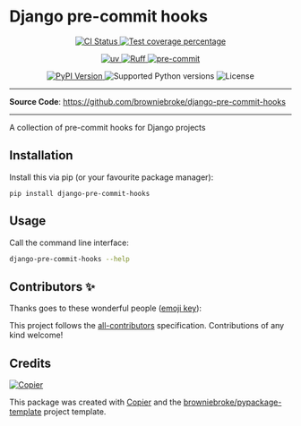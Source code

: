 # Django pre-commit hooks

<p align="center">
  <a href="https://github.com/browniebroke/django-pre-commit-hooks/actions/workflows/ci.yml?query=branch%3Amain">
    <img src="https://img.shields.io/github/actions/workflow/status/browniebroke/django-pre-commit-hooks/ci.yml?branch=main&label=CI&logo=github&style=flat-square" alt="CI Status" >
  </a>
  <a href="https://codecov.io/gh/browniebroke/django-pre-commit-hooks">
    <img src="https://img.shields.io/codecov/c/github/browniebroke/django-pre-commit-hooks.svg?logo=codecov&logoColor=fff&style=flat-square" alt="Test coverage percentage">
  </a>
</p>
<p align="center">
  <a href="https://github.com/astral-sh/uv">
    <img src="https://img.shields.io/endpoint?url=https://raw.githubusercontent.com/astral-sh/uv/main/assets/badge/v0.json" alt="uv">
  </a>
  <a href="https://github.com/astral-sh/ruff">
    <img src="https://img.shields.io/endpoint?url=https://raw.githubusercontent.com/astral-sh/ruff/main/assets/badge/v2.json" alt="Ruff">
  </a>
  <a href="https://github.com/pre-commit/pre-commit">
    <img src="https://img.shields.io/badge/pre--commit-enabled-brightgreen?logo=pre-commit&logoColor=white&style=flat-square" alt="pre-commit">
  </a>
</p>
<p align="center">
  <a href="https://pypi.org/project/django-pre-commit-hooks/">
    <img src="https://img.shields.io/pypi/v/django-pre-commit-hooks.svg?logo=python&logoColor=fff&style=flat-square" alt="PyPI Version">
  </a>
  <img src="https://img.shields.io/pypi/pyversions/django-pre-commit-hooks.svg?style=flat-square&logo=python&amp;logoColor=fff" alt="Supported Python versions">
  <img src="https://img.shields.io/pypi/l/django-pre-commit-hooks.svg?style=flat-square" alt="License">
</p>

---

**Source Code**: <a href="https://github.com/browniebroke/django-pre-commit-hooks" target="_blank">https://github.com/browniebroke/django-pre-commit-hooks </a>

---

A collection of pre-commit hooks for Django projects

## Installation

Install this via pip (or your favourite package manager):

`pip install django-pre-commit-hooks`

## Usage

Call the command line interface:

```bash
django-pre-commit-hooks --help
```

## Contributors ✨

Thanks goes to these wonderful people ([emoji key](https://allcontributors.org/docs/en/emoji-key)):

<!-- prettier-ignore-start -->
<!-- ALL-CONTRIBUTORS-LIST:START - Do not remove or modify this section -->
<!-- markdownlint-disable -->
<!-- markdownlint-enable -->
<!-- ALL-CONTRIBUTORS-LIST:END -->
<!-- prettier-ignore-end -->

This project follows the [all-contributors](https://github.com/all-contributors/all-contributors) specification. Contributions of any kind welcome!

## Credits

[![Copier](https://img.shields.io/endpoint?url=https://raw.githubusercontent.com/copier-org/copier/master/img/badge/badge-grayscale-inverted-border-orange.json)](https://github.com/copier-org/copier)

This package was created with
[Copier](https://copier.readthedocs.io/) and the
[browniebroke/pypackage-template](https://github.com/browniebroke/pypackage-template)
project template.
